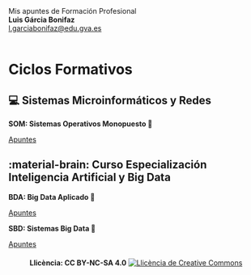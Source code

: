 
<div class="titulo">
  Mis apuntes de Formación Profesional
</div>

<div class="autor">
  <b>Luis Gárcia Bonifaz</b><br>
  <a href="mailto:l.garciabonifaz@edu.gva.es">l.garciabonifaz@edu.gva.es</a>
</div>
<br>

<!-- # Apuntes de Formación Profesional -->
# Ciclos Formativos
## :computer: Sistemas Microinformáticos y Redes

<div class="contenedor-flex">
  <div class="bloque-medio">
    <p><strong>SOM: Sistemas Operativos Monopuesto 🚧</strong></p>
    <a href="https://luisgarciabonifaz.github.io/SOM/">Apuntes</a>
  </div>
</div>

## :material-brain: Curso Especialización Inteligencia Artificial y Big Data

<div class="contenedor-flex">
  <div class="bloque-medio">
    <p><strong>BDA: Big Data Aplicado 🚧</strong></p>
    <a href="https://luisgarciabonifaz.github.io/BDA/">Apuntes</a>
  </div>
  <div class="bloque-medio">
    <p><strong>SBD: Sistemas Big Data 🚧</strong></p>
    <a href="https://luisgarciabonifaz.github.io/SBD/">Apuntes</a>
  </div>
</div>

<!-- **Última actualización:** {{ git_revision_date_localized }} -->



<div style="text-align: center; margin-top: 20px;">
  <b>Llicència: CC BY-NC-SA 4.0</b>
  <a rel="license" href="http://creativecommons.org/licenses/by-nc-sa/4.0/"><img alt="Llicència de Creative Commons" style="border-width:0" src="https://i.creativecommons.org/l/by-nc-sa/4.0/88x31.png" /></a>
</div>
